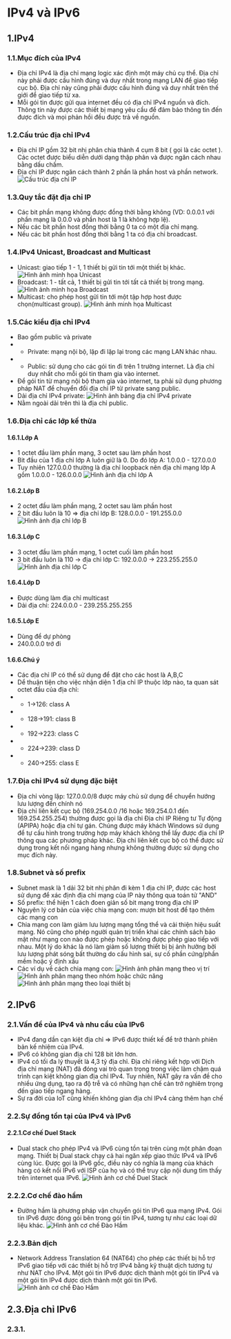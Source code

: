 # IPv4 và IPv6
## 1.IPv4
### 1.1.Mục đích của IPv4
- Địa chỉ IPv4 là địa chỉ mạng logic xác định một máy chủ cụ thể. Địa chỉ này phải được cấu hình đúng và duy nhất trong mạng LAN để giao tiếp cục bộ. Địa chỉ này cũng phải được cấu hình đúng và duy nhất trên thế giới để giao tiếp từ xa.
- Mỗi gói tin được gửi qua internet đều có địa chỉ IPv4 nguồn và đích. Thông tin này được các thiết bị mạng yêu cầu để đảm bảo thông tin đến được đích và mọi phản hồi đều được trả về nguồn.
### 1.2.Cấu trúc địa chỉ IPv4
- Địa chỉ IP gồm 32 bit nhị phân chia thành 4 cụm 8 bit ( gọi là các octet ). Các octet được biểu diễn dưới dạng thập phân và được ngăn cách nhau bằng dấu chấm.
- Địa chỉ IP được ngăn cách thành 2 phần là phần host và phần network.
![Cấu trúc địa chỉ IP](https://github.com/hoangmanhdungg/Training-FIL/blob/main/images/Screenshot%202025-02-18%20231400.png?raw=true)
### 1.3.Quy tắc đặt địa chỉ IP
- Các bit phần mạng không được đồng thời bằng không (VD: 0.0.0.1 với phần mạng là 0.0.0 và phần host là 1 là không hợp lệ).
- Nếu các bit phần host đồng thời bằng 0 ta có một địa chỉ mạng.
- Nếu các bit phần host đồng thời bằng 1 ta có địa chỉ broadcast.
### 1.4.IPv4 Unicast, Broadcast and Multicast
- Unicast: giao tiếp 1 - 1, 1 thiết bị gửi tin tới một thiết bị khác.
![Hình ảnh minh họa Unicast](https://github.com/hoangmanhdungg/Training-FIL/blob/main/images/Screenshot%202025-02-18%20233249.png?raw=true)
- Broadcast: 1 - tất cả, 1 thiết bị gửi tin tới tất cả thiết bị trong mạng.
![Hình ảnh minh họa Broadcast](https://github.com/hoangmanhdungg/Training-FIL/blob/main/images/Screenshot%202025-02-18%20233315.png?raw=true)
- Multicast: cho phép host gửi tin tới một tập hợp host được chọn(multicast group).
![Hình ảnh minh họa Multicast](https://github.com/hoangmanhdungg/Training-FIL/blob/main/images/Screenshot%202025-02-18%20233301.png?raw=true)
### 1.5.Các kiểu địa chỉ IPv4
- Bao gồm public và private
- + Private: mạng nội bộ, lặp đi lặp lại trong các mạng LAN khác nhau.
- + Public: sử dụng cho các gói tin đi trên 1 trường internet. Là địa chỉ duy nhất cho mỗi gói tin tham gia vào internet.
- Để gói tin từ mạng nội bộ tham gia vào internet, ta phải sử dụng phương pháp NAT để chuyển đổi địa chỉ IP từ private sang public.
- Dải địa chỉ IPv4 private:
![Hình ảnh bảng địa chỉ IPv4 private](https://github.com/hoangmanhdungg/Training-FIL/blob/main/images/Screenshot%202025-02-18%20234339.png?raw=true)
- Nằm ngoài dải trên thì là địa chỉ public.
### 1.6.Địa chỉ các lớp kế thừa
#### 1.6.1.Lớp A
- 1 octet đầu làm phần mạng, 3  octet sau làm phần host
- Bit đầu của 1 địa chỉ lớp A luôn giữ là 0. Do đó lớp A: 1.0.0.0 - 127.0.0.0
- Tuy nhiên 127.0.0.0 thường là địa chỉ loopback nên địa chỉ mạng lớp A gồm 1.0.0.0 - 126.0.0.0
![Hình ảnh địa chỉ lớp A](https://github.com/hoangmanhdungg/Training-FIL/blob/main/images/Screenshot%202025-02-19%20154454.png?raw=true)
#### 1.6.2.Lớp B
- 2 octet đầu làm phần mạng, 2 octet sau làm phần host
- 2 bit đầu luôn là 10 => địa chỉ lớp B: 128.0.0.0 - 191.255.0.0
![Hình ảnh địa chỉ lớp B](https://github.com/hoangmanhdungg/Training-FIL/blob/main/images/Screenshot%202025-02-19%20154607.png?raw=true)
#### 1.6.3.Lớp C
- 3 octet đầu làm phần mạng, 1 octet cuối làm phần host
- 3 bit đầu luôn là 110 -> địa chỉ lớp C: 192.0.0.0 -> 223.255.255.0
![Hình ảnh địa chỉ lớp C](https://github.com/hoangmanhdungg/Training-FIL/blob/main/images/Screenshot%202025-02-19%20154511.png?raw=true)
#### 1.6.4.Lớp D
- Được dùng làm địa chỉ multicast
- Dải địa chỉ: 224.0.0.0 - 239.255.255.255
#### 1.6.5.Lớp E
- Dùng để dự phòng
- 240.0.0.0 trở đi
#### 1.6.6.Chú ý
- Các địa chỉ IP có thể sử dụng để đặt cho các host là A,B,C
- Dể thuận tiện cho việc nhận diện 1 địa chỉ IP thuộc lớp nào, ta quan sát octet đầu của địa chỉ: 
- + 1->126: class A
- + 128->191: class B
- + 192->223: class C
- + 224->239: class D
- + 240->255: class E
### 1.7.Địa chỉ IPv4 sử dụng đặc biệt 
- Địa chỉ vòng lặp: 127.0.0.0/8 được máy chủ sử dụng để chuyển hướng lưu lượng đến chính nó 
- Địa chỉ liên kết cục bộ (169.254.0.0 /16 hoặc 169.254.0.1 đến 169.254.255.254) thường được gọi là địa chỉ Địa chỉ IP Riêng tư Tự động (APIPA) hoặc địa chỉ tự gán. Chúng được máy khách Windows sử dụng để tự cấu hình trong trường hợp máy khách không thể lấy được địa chỉ IP thông qua các phương pháp khác. Địa chỉ liên kết cục bộ có thể được sử dụng trong kết nối ngang hàng nhưng không thường được sử dụng cho mục đích này.
### 1.8.Subnet và số prefix
- Subnet mask là 1 dải 32 bit nhị phân đi kèm 1 địa chỉ IP, được các host sử dụng để xác định địa chỉ mạng của IP này thông qua toán tử "AND"
- Số prefix: thể hiện 1 cách đoen giản số bit mạng trong địa chỉ IP
- Nguyên lý cơ bản của việc chia mạng con: mượn bit host để tạo thêm các mạng con
- Chia mạng con làm giảm lưu lượng mạng tổng thể và cải thiện hiệu suất mạng. Nó cũng cho phép người quản trị triển khai các chính sách bảo mật như mạng con nào được phép hoặc không được phép giao tiếp với nhau. Một lý do khác là nó làm giảm số lượng thiết bị bị ảnh hưởng bởi lưu lượng phát sóng bất thường do cấu hình sai, sự cố phần cứng/phần mềm hoặc ý định xấu
- Các ví dụ về cách chia mạng con:
![Hình ảnh phân mạng theo vị trí](https://github.com/hoangmanhdungg/Training-FIL/blob/main/images/Screenshot%202025-02-20%20232103.png?raw=true)
![Hình ảnh phân mạng theo nhóm hoặc chức năng](https://github.com/hoangmanhdungg/Training-FIL/blob/main/images/Screenshot%202025-02-20%20232113.png?raw=true)
![Hình ảnh phân mạng theo loại thiết bị](https://github.com/hoangmanhdungg/Training-FIL/blob/main/images/Screenshot%202025-02-20%20232124.png?raw=true)
## 2.IPv6
### 2.1.Vấn đề của IPv4 và nhu cầu của IPv6
- IPv4 đang dần cạn kiệt địa chỉ => IPv6 được thiết kế để trở thành phiên bản kế nhiệm của IPv4.
- IPv6 có không gian địa chỉ 128 bit lớn hơn.
- IPv4 có tối đa lý thuyết là 4,3 tỷ địa chỉ. Địa chỉ riêng kết hợp với Dịch địa chỉ mạng (NAT) đã đóng vai trò quan trọng trong việc làm chậm quá trình cạn kiệt không gian địa chỉ IPv4. Tuy nhiên, NAT gây ra vấn đề cho nhiều ứng dụng, tạo ra độ trễ và có những hạn chế cản trở nghiêm trọng đến giao tiếp ngang hàng.
- Sự ra đời của IoT cũng khiến không gian địa chỉ IPv4 càng thêm hạn chế
### 2.2.Sự đồng tồn tại của IPv4 và IPv6
#### 2.2.1.Cơ chế Duel Stack
- Dual stack cho phép IPv4 và IPv6 cùng tồn tại trên cùng một phân đoạn mạng. Thiết bị Dual stack chạy cả hai ngăn xếp giao thức IPv4 và IPv6 cùng lúc. Được gọi là IPv6 gốc, điều này có nghĩa là mạng của khách hàng có kết nối IPv6 với ISP của họ và có thể truy cập nội dung tìm thấy trên internet qua IPv6.
![Hình ảnh cơ chế Duel Stack](https://github.com/hoangmanhdungg/Training-FIL/blob/main/images/Screenshot%202025-02-21%20224508.png?raw=true)
### 2.2.2.Cơ chế đào hầm
- Đường hầm là phương pháp vận chuyển gói tin IPv6 qua mạng IPv4. Gói tin IPv6 được đóng gói bên trong gói tin IPv4, tương tự như các loại dữ liệu khác.
![Hình ảnh cơ chế Đào Hầm ](https://github.com/hoangmanhdungg/Training-FIL/blob/main/images/Screenshot%202025-02-21%20224518.png?raw=true)
### 2.2.3.Bản dịch
- Network Address Translation 64 (NAT64) cho phép các thiết bị hỗ trợ IPv6 giao tiếp với các thiết bị hỗ trợ IPv4 bằng kỹ thuật dịch tương tự như NAT cho IPv4. Một gói tin IPv6 được dịch thành một gói tin IPv4 và một gói tin IPv4 được dịch thành một gói tin IPv6.
![Hình ảnh cơ chế Đào Hầm ](https://github.com/hoangmanhdungg/Training-FIL/blob/main/images/Screenshot%202025-02-21%20224526.png?raw=true)
## 2.3.Địa chỉ IPv6
### 2.3.1.

